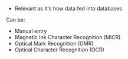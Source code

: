 - Relevant as it's how data fed into databases

Can be:
- Manual entry
- Magnetic Ink Character Recognition (MICR)
- Optical Mark Recognition (OMR)
- Optical Character Recognition (OCR)